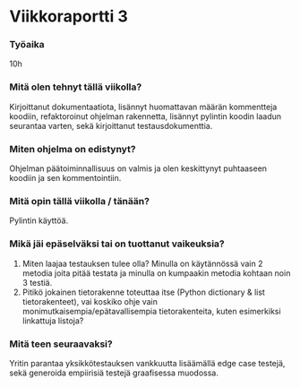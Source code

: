 # Viikkoraportti 3

### Työaika
10h

### Mitä olen tehnyt tällä viikolla?
Kirjoittanut dokumentaatiota, lisännyt huomattavan määrän kommentteja koodiin, refaktoroinut ohjelman rakennetta, lisännyt pylintin koodin laadun seurantaa varten, sekä kirjoittanut testausdokumenttia.

### Miten ohjelma on edistynyt?
Ohjelman päätoiminnallisuus on valmis ja olen keskittynyt puhtaaseen koodiin ja sen kommentointiin.

### Mitä opin tällä viikolla / tänään?
Pylintin käyttöä.

### Mikä jäi epäselväksi tai on tuottanut vaikeuksia?
1. Miten laajaa testauksen tulee olla? Minulla on käytännössä vain 2 metodia joita pitää testata ja minulla on kumpaakin metodia kohtaan noin 3 testiä.
2. Pitikö jokainen tietorakenne toteuttaa itse (Python dictionary & list tietorakenteet), vai koskiko ohje vain monimutkaisempia/epätavallisempia tietorakenteita, kuten esimerkiksi linkattuja listoja?

### Mitä teen seuraavaksi?
Yritin parantaa yksikkötestauksen vankkuutta lisäämällä edge case testejä, sekä generoida empiirisiä testejä graafisessa muodossa.
